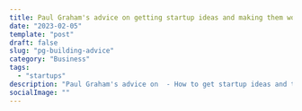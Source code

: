 ```yaml
---
title: Paul Graham's advice on getting startup ideas and making them work
date: "2023-02-05"
template: "post"
draft: false
slug: "pg-building-advice"
category: "Business"
tags:
  - "startups"
description: "Paul Graham's advice on  - How to get startup ideas and turn those ideas into a company"
socialImage: ""
---
```

